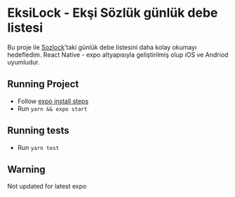 # EksiLock - Ekşi Sözlük günlük debe listesi

Bu proje ile [Sozlock](https://www.sozlock.com)'taki günlük debe listesini daha kolay okumayı hedefledim.
React Native - expo altyapısıyla geliştirilmiş olup iOS ve Andriod uyumludur.

## Running Project
- Follow [expo install steps](https://docs.expo.io/get-started/installation/)
- Run `yarn && expo start`

## Running tests
- Run `yarn test`

## Warning
Not updated for latest expo
